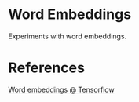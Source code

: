 # Word Embeddings

Experiments with word embeddings.

# References

[Word embeddings @ Tensorflow](https://www.tensorflow.org/text/guide/word_embeddings)
